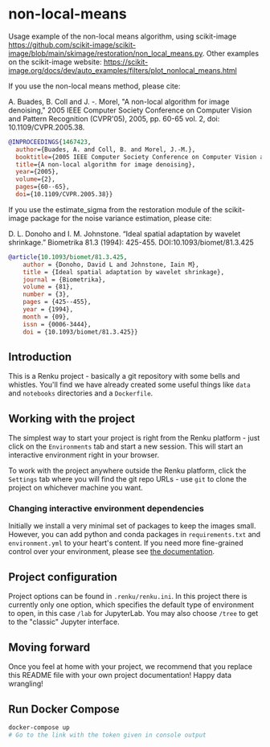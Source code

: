# non-local-means

Usage example of the non-local means algorithm, using scikit-image https://github.com/scikit-image/scikit-image/blob/main/skimage/restoration/non_local_means.py. Other examples on the scikit-image website: https://scikit-image.org/docs/dev/auto_examples/filters/plot_nonlocal_means.html

If you use the non-local means method, please cite:

A. Buades, B. Coll and J. -. Morel, "A non-local algorithm for image denoising," 2005 IEEE Computer Society Conference on Computer Vision and Pattern Recognition (CVPR'05), 2005, pp. 60-65 vol. 2, doi: 10.1109/CVPR.2005.38.

```bibtex
@INPROCEEDINGS{1467423,
  author={Buades, A. and Coll, B. and Morel, J.-M.},
  booktitle={2005 IEEE Computer Society Conference on Computer Vision and Pattern Recognition (CVPR'05)}, 
  title={A non-local algorithm for image denoising}, 
  year={2005},
  volume={2},
  pages={60--65},
  doi={10.1109/CVPR.2005.38}}
```

If you use the estimate_sigma from the restoration module of the scikit-image package for the noise variance estimation, please cite:  

D. L. Donoho and I. M. Johnstone. “Ideal spatial adaptation by wavelet shrinkage.” Biometrika 81.3 (1994): 425-455. DOI:10.1093/biomet/81.3.425

```bibtex
@article{10.1093/biomet/81.3.425,
    author = {Donoho, David L and Johnstone, Iain M},
    title = {Ideal spatial adaptation by wavelet shrinkage},
    journal = {Biometrika},
    volume = {81},
    number = {3},
    pages = {425--455},
    year = {1994},
    month = {09},
    issn = {0006-3444},
    doi = {10.1093/biomet/81.3.425}}
```

## Introduction

This is a Renku project - basically a git repository with some
bells and whistles. You'll find we have already created some
useful things like `data` and `notebooks` directories and
a `Dockerfile`.

## Working with the project

The simplest way to start your project is right from the Renku
platform - just click on the `Environments` tab and start a new session.
This will start an interactive environment right in your browser.

To work with the project anywhere outside the Renku platform,
click the `Settings` tab where you will find the
git repo URLs - use `git` to clone the project on whichever machine you want.

### Changing interactive environment dependencies

Initially we install a very minimal set of packages to keep the images small.
However, you can add python and conda packages in `requirements.txt` and
`environment.yml` to your heart's content. If you need more fine-grained
control over your environment, please see [the documentation](https://renku.readthedocs.io/en/latest/user/advanced_interfaces.html#dockerfile-modifications).

## Project configuration

Project options can be found in `.renku/renku.ini`. In this
project there is currently only one option, which specifies
the default type of environment to open, in this case `/lab` for
JupyterLab. You may also choose `/tree` to get to the "classic" Jupyter
interface.

## Moving forward

Once you feel at home with your project, we recommend that you replace
this README file with your own project documentation! Happy data wrangling!

## Run Docker Compose

```bash
docker-compose up
# Go to the link with the token given in console output
```
